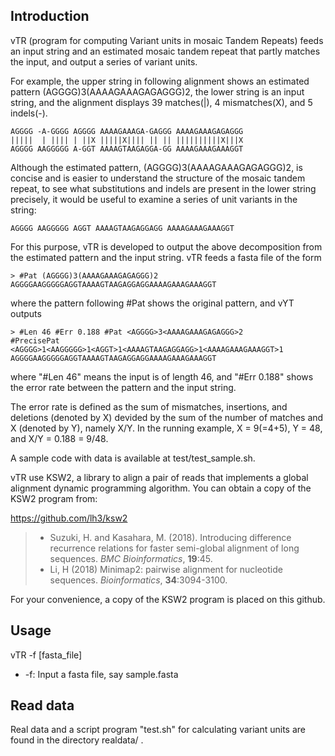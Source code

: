 ## Introduction

vTR (program for computing Variant units in mosaic Tandem Repeats) feeds an input string and an estimated mosaic tandem repeat that partly matches the input, and output a series of variant units.

For example, the upper string in following alignment shows an estimated pattern (AGGGG)3(AAAAGAAAGAGAGGG)2, the lower string is an input string, and the alignment displays 39 matches(|), 4 mismatches(X), and 5 indels(-).

	AGGGG -A-GGGG AGGGG AAAAGAAAGA-GAGGG AAAAGAAAGAGAGGG
	|||||  | |||| | ||X |||||X|||| || || ||||||||||X|||X
	AGGGG AAGGGGG A-GGT AAAAGTAAGAGGA-GG AAAAGAAAGAAAGGT

Although the estimated pattern, (AGGGG)3(AAAAGAAAGAGAGGG)2, is concise and is easier to understand the structure of the mosaic tandem repeat, to see what substitutions and indels are present in the lower string precisely, it would be useful to examine a series of unit variants in the string:

	AGGGG AAGGGGG AGGT AAAAGTAAGAGGAGG AAAAGAAAGAAAGGT

For this purpose, vTR is developed to output the above decomposition from the estimated pattern and the input string. vTR feeds a fasta file of the form

	> #Pat (AGGGG)3(AAAAGAAAGAGAGGG)2
	AGGGGAAGGGGGAGGTAAAAGTAAGAGGAGGAAAAGAAAGAAAGGT

where the pattern following #Pat shows the original pattern, and vYT outputs

	> #Len 46 #Err 0.188 #Pat <AGGGG>3<AAAAGAAAGAGAGGG>2 
	#PrecisePat <AGGGG>1<AAGGGGG>1<AGGT>1<AAAAGTAAGAGGAGG>1<AAAAGAAAGAAAGGT>1
	AGGGGAAGGGGGAGGTAAAAGTAAGAGGAGGAAAAGAAAGAAAGGT

where "#Len 46" means the input is of length 46, and "#Err 0.188" shows the error rate between the pattern and the input string. 

The error rate is defined as the sum of mismatches, insertions, and deletions (denoted by X) devided by the sum of the number of matches and X (denoted by Y), namely X/Y. In the running example, X = 9(=4+5), Y = 48, and X/Y = 0.188 = 9/48.

A sample code with data is available at test/test_sample.sh.

vTR use KSW2, a library to align a pair of reads that implements a global alignment dynamic programming algorithm. You can obtain a copy of the KSW2 program from:

https://github.com/lh3/ksw2

> * Suzuki, H. and Kasahara, M. (2018). Introducing difference recurrence relations for faster semi-global alignment of long sequences. *BMC Bioinformatics*, **19**:45.
> * Li, H (2018) Minimap2: pairwise alignment for nucleotide sequences. *Bioinformatics*, **34**:3094-3100.

For your convenience, a copy of the KSW2 program is placed on this github.

## Usage

vTR -f [fasta_file] 
* -f: Input a fasta file, say sample.fasta

## Read data

Real data and a script program "test.sh" for calculating variant units are found in the directory realdata/ .
